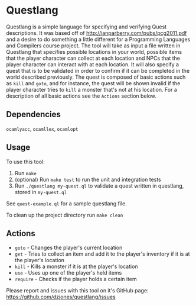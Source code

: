 # Questlang

Questlang is a simple language for specifying and verifying Quest descriptions. It was based off of http://ianparberry.com/pubs/pcg2011.pdf and a desire to do something a little different for a Programming Languages and Compilers course project.
The tool will take as input a file written in Questlang that specifies possible locations in your world, possible items that the player character can collect at each location and NPCs that the player character can interact with at each location.
It will also specify a quest that is to be validated in order to confirm if it can be completed in the world described previously.
The quest is composed of basic actions such as `kill` and `goto`, and for instance, the quest will be shown invalid if the player character tries to `kill` a monster that's not at his location.
For a description of all basic actions see the `Actions` section below.

## Dependencies

`ocamlyacc`, `ocamllex`, `ocamlopt`

## Usage

To use this tool:
1. Run `make`
2. (optional) Run `make test` to run the unit and integration tests
3. Run `./questlang my-quest.ql` to validate a quest written in questlang, stored in `my-quest.ql`

See `quest-example.ql` for a sample questlang file.

To clean up the project directory run `make clean`

## Actions
* `goto` - Changes the player's current location
* `get` - Tries to collect an item and add it to the player's inventory if it is at the player's location
* `kill` - Kills a monster if it is at the player's location
* `use` - Uses up one of the player's held items
* `require` - Checks if the player holds a certain item


Please report and issues with this tool on it's GitHub page: https://github.com/dzjones/questlang/issues